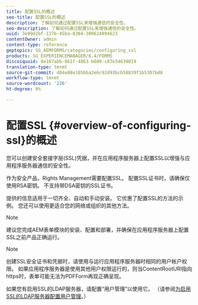 ```yaml
---
title: 配置SSL的概述
seo-title: 配置SSL的概述
description: 了解如何通过配置SSL来增强通信的安全性。
seo-description: 了解如何通过配置SSL来增强通信的安全性。
uuid: 3e99d2bf-137b-45ba-8384-309624094623
contentOwner: admin
content-type: reference
geptopics: SG_AEMFORMS/categories/configuring_ssl
products: SG_EXPERIENCEMANAGER/6.4/FORMS
discoiquuid: 8e107abb-861f-4063-b600-c87e34639019
translation-type: tm+mt
source-git-commit: d04e08e105bba2e6c92d93bcb58839f1b5307bd8
workflow-type: tm+mt
source-wordcount: '226'
ht-degree: 0%

---
```



# 配置SSL {#overview-of-configuring-ssl}的概述

您可以创建安全套接字层(SSL)凭据，并在应用程序服务器上配置SSL以增强与应用程序服务器通信的安全性。

作为安全产品，Rights Management需要配置SSL。 配置SSL证书时，请确保仅使用RSA密钥。 不支持带DSA密钥的SSL证书。

提供的信息适用于一切齐全、自动和手动安装。 它优惠了配置SSL的方法的示例。 您还可以使用更适合您的网络或组织的其他方法。

>[!NOTE]
>
>建议您完成AEM表单模块的安装、配置和部署，并确保在应用程序服务器上配置SSL之前产品正确运行。

>[!NOTE]
>
>创建SSL安全证书和凭据时，请使用与运行应用程序服务器时相同的用户帐户权限。 如果应用程序服务器是使用其他用户权限运行的，则当ContentRootURI指向https时，表单可能无法为PDFForm再现正确呈现。

如果您有启用SSL的LDAP服务器，请配置“用户管理”以使用它。 （请参阅[为启用SSL的LDAP服务器配置用户管理](/help/forms/using/admin-help/configure-user-management-ssl-enabled.md#configure-user-management-for-an-ssl-enabled-ldap-server)。）
